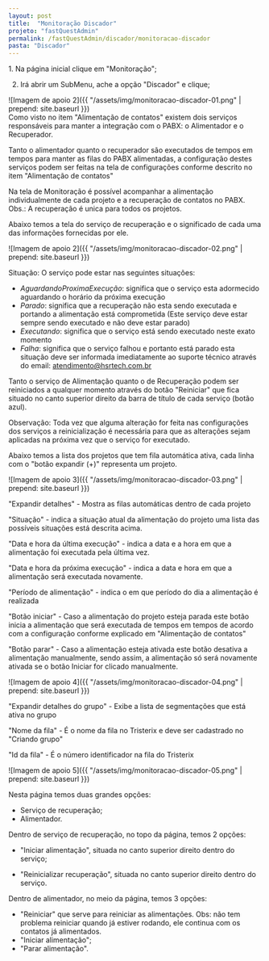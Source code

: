 ```yaml
---
layout: post
title:  "Monitoração Discador"
projeto: "fastQuestAdmin"
permalink: /fastQuestAdmin/discador/monitoracao-discador
pasta: "Discador"
---
```

<div class="row" markdown="1">
<div class="6u 12u$(small)" markdown="1">
1. Na página inicial clique em "Monitoração";

2. Irá abrir um SubMenu, ache a opção "Discador" e clique;
</div>
<div class="6u 12u$(small)" markdown="1">
![Imagem de apoio 2]({{ "/assets/img/monitoracao-discador-01.png" | prepend: site.baseurl }})
</div>                               
</div>
Como visto no item "Alimentação de contatos" existem dois serviços responsáveis para manter a integração com o PABX: o Alimentador e o Recuperador.

Tanto o alimentador quanto o recuperador são executados de tempos em tempos para manter as filas do PABX alimentadas, a configuração destes serviços podem ser feitas na tela de configurações conforme descrito no item "Alimentação de contatos"

Na tela de Monitoração é possível acompanhar a alimentação individualmente de cada projeto e a recuperação de contatos no PABX. Obs.: A recuperação é unica para todos os projetos.

Abaixo temos a tela do serviço de recuperação e o significado de cada uma das informações fornecidas por ele.

![Imagem de apoio 2]({{ "/assets/img/monitoracao-discador-02.png" | prepend: site.baseurl }})

Situação: O serviço pode estar nas seguintes situações:

- *AguardandoProximaExecução*:  significa que o serviço esta adormecido aguardando o horário da próxima execução
- *Parado*: significa que a recuperação não esta sendo executada e portando a alimentação está comprometida (Este serviço deve estar sempre sendo executado e não deve estar parado)
- *Executando*: significa que o serviço está sendo executado neste exato momento
- *Falha*: significa que o serviço falhou e portanto está parado esta situação deve ser informada imediatamente ao suporte técnico através do email: atendimento@hsrtech.com.br

Tanto o serviço de Alimentação quanto o de Recuperação podem ser reiniciados a qualquer momento através do botão "Reiniciar" que fica situado no canto superior direito  da barra de título de cada serviço (botão azul).

Observação: Toda vez que alguma alteração for feita nas configurações dos serviços a reinicialização é necessária para que as alterações sejam aplicadas na próxima vez que o serviço for executado.

Abaixo temos a lista dos projetos que tem fila automática ativa, cada linha com o "botão expandir (+)" representa um projeto.

![Imagem de apoio 3]({{ "/assets/img/monitoracao-discador-03.png" | prepend: site.baseurl }})

"Expandir detalhes" - Mostra as filas automáticas dentro de cada projeto

"Situação" - indica a situação atual da alimentação do projeto uma lista das possíveis situações está descrita acima.

"Data e hora da última execução" - indica a data e a hora em que a alimentação foi executada pela última vez.

"Data e hora da próxima execução" - indica a data e hora em que a alimentação será executada novamente.

"Período de alimentação" - indica o em que período do dia a alimentação é realizada

"Botão iniciar" - Caso a alimentação do projeto esteja parada este botão inicia a alimentação que será executada de tempos em tempos de acordo com a configuração conforme explicado em "Alimentação de contatos"

"Botão parar" - Caso a alimentação esteja ativada este botão desativa a alimentação manualmente, sendo assim, a alimentação só será novamente ativada se o botão Iniciar for clicado manualmente.

![Imagem de apoio 4]({{ "/assets/img/monitoracao-discador-04.png" | prepend: site.baseurl }})

"Expandir detalhes do grupo" - Exibe a lista de segmentações que está ativa no grupo 

"Nome da fila" - É o nome da fila no Tristerix e deve ser cadastrado no "Criando grupo"

"Id da fila" - É o número identificador na fila do Tristerix

![Imagem de apoio 5]({{ "/assets/img/monitoracao-discador-05.png" | prepend: site.baseurl }})


Nesta página temos duas grandes opções:

- Serviço de recuperação;
- Alimentador.

Dentro de serviço de recuperação, no topo da página, temos 2 opções:

- "Iniciar alimentação", situada no canto superior direito dentro do serviço;

- "Reinicializar recuperação", situada no canto superior direito dentro do serviço.

Dentro de alimentador, no meio da página, temos 3 opções:

- "Reiniciar" que serve para reiniciar as alimentações. Obs: não tem problema reiniciar quando já estiver rodando, ele continua com os contatos já alimentados.
- "Iniciar alimentação";
- "Parar alimentação".